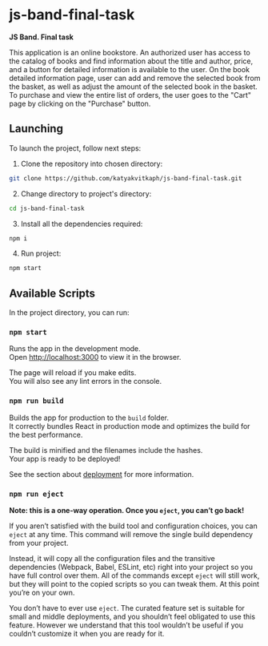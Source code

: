 # js-band-final-task

**JS Band. Final task**

This application is an online bookstore. An authorized user has access to the catalog of books and find information about the title and author, price, and a button for detailed information is available to the user. On the book detailed information page, user can add and remove the selected book from the basket, as well as adjust the amount of the selected book in the basket. To purchase and view the entire list of orders, the user goes to the "Cart" page by clicking on the "Purchase" button.

## Launching

To launch the project, follow next steps:

1. Clone the repository into chosen directory:

```bash
git clone https://github.com/katyakvitkaph/js-band-final-task.git
```

2. Change directory to project's directory:

```bash
cd js-band-final-task
```

3. Install all the dependencies required:

```bash
npm i
```

4. Run project:

```bash
npm start
```

## Available Scripts

In the project directory, you can run:

### `npm start`

Runs the app in the development mode.<br /> Open
[http://localhost:3000](http://localhost:3000) to view it in the browser.

The page will reload if you make edits.<br /> You will also see any lint errors
in the console.

### `npm run build`

Builds the app for production to the `build` folder.<br /> It correctly bundles
React in production mode and optimizes the build for the best performance.

The build is minified and the filenames include the hashes.<br /> Your app is
ready to be deployed!

See the section about
[deployment](https://facebook.github.io/create-react-app/docs/deployment) for
more information.

### `npm run eject`

**Note: this is a one-way operation. Once you `eject`, you can’t go back!**

If you aren’t satisfied with the build tool and configuration choices, you can
`eject` at any time. This command will remove the single build dependency from
your project.

Instead, it will copy all the configuration files and the transitive
dependencies (Webpack, Babel, ESLint, etc) right into your project so you have
full control over them. All of the commands except `eject` will still work, but
they will point to the copied scripts so you can tweak them. At this point
you’re on your own.

You don’t have to ever use `eject`. The curated feature set is suitable for
small and middle deployments, and you shouldn’t feel obligated to use this
feature. However we understand that this tool wouldn’t be useful if you couldn’t
customize it when you are ready for it.


